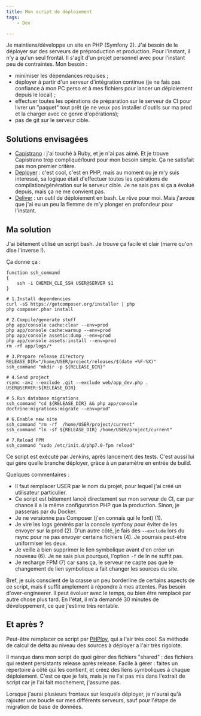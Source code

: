 ```yaml
---
title: Mon script de déploiement
tags:
    - Dev

---
```


Je maintiens/développe un site en PHP (Symfony 2). J'ai besoin de le déployer sur des serveurs de préproduction et production. Pour l'instant, il n'y a qu'un seul frontal. Il s'agît d'un projet personnel avec pour l'instant peu de contraintes. Mon besoin :

* minimiser les dépendances requises ;
* déployer à partir d'un serveur d'intégration continue (je ne fais pas confiance à mon PC perso et à mes fichiers pour lancer un déploiement depuis le local) ;
* effectuer toutes les opérations de préparation sur le serveur de CI pour livrer un "paquet" tout prêt (je ne veux pas installer d'outils sur ma prod et la charger avec ce genre d'opérations);
* pas de git sur le serveur cible.

<!--more-->

## Solutions envisagées

* [Capistrano](http://capistranorb.com/) : j'ai touché à Ruby, et je n'ai pas aimé. Et je trouve Capistrano trop compliqué/lourd pour mon besoin simple. Ça ne satisfait pas mon premier critère.
* [Deployer](http://deployer.org/) : c'est cool, c'est en PHP, mais au moment ou je m'y suis interessé, sa logique était d'effectuer toutes les opérations de compilation/génération sur le serveur cible. Je ne sais pas si ça a évolué depuis, mais ça ne me convient pas.
* [Deliver](https://github.com/gerhard/deliver) : un outil de déploiement en bash. Le rêve pour moi. Mais j'avoue que j'ai eu un peu la flemme de m'y plonger en profondeur pour l'instant.


## Ma solution

J'ai bêtement utilisé un script bash. Je trouve ça facile et clair (marre qu'on dise l'inverse !).

Ça donne ça :

```
function ssh_command
{
    ssh -i CHEMIN_CLE_SSH USER@SERVER $1
}

# 1.Install dependencies
curl -sS https://getcomposer.org/installer | php
php composer.phar install

# 2.Compile/generate stuff
php app/console cache:clear --env=prod
php app/console cache:warmup --env=prod
php app/console assetic:dump --env=prod
php app/console assets:install --env=prod
rm -rf app/logs/*

# 3.Prepare release directory
RELEASE_DIR="/home/USER/project/releases/$(date +%F-%X)"
ssh_command "mkdir -p ${RELEASE_DIR}"

# 4.Send project
rsync -avz --exclude .git --exclude web/app_dev.php . USER@SERVER:${RELEASE_DIR}

# 5.Run database migrations
ssh_command "cd ${RELEASE_DIR} && php app/console doctrine:migrations:migrate --env=prod"

# 6.Enable new site
ssh_command "rm -rf  /home/USER/project/current"
ssh_command "ln -sf ${RELEASE_DIR} /home/USER/project/current"

# 7.Reload FPM
ssh_command "sudo /etc/init.d/php7.0-fpm reload"

```

Ce script est exécuté par Jenkins, après lancement des tests. C'est aussi lui qui gère quelle branche déployer, gràce à un paramètre en entrée de build.

Quelques commentaires :

* Il faut remplacer USER par le nom du projet, pour lequel j'ai créé un utilisateur particulier.
* Ce script est bêtement lancé directement sur mon serveur de CI, car par chance il a la même configuration PHP que la production. Sinon, je passerais par du Docker.
* Je ne versionne pas Composer (j'en connais qui le font) (1).
* Je vire les logs générés par la console symfony pour éviter de les envoyer sur la prod (2). D'un autre côté, je fais des `--exclude` lors du rsync pour ne pas envoyer certains fichiers (4). Je pourrais peut-être uniformiser les deux.
* Je veille à bien supprimer le lien symbolique avant d'en créer un nouveau (6). Je ne sais plus pourquoi, l'option `-f` de ln ne suffit pas.
* Je recharge FPM (7) car sans ça, le serveur ne capte pas que le changement de lien symbolique a fait changer les sources du site.

Bref, je suis conscient de la crasse un peu borderline de certains aspects de ce script, mais il suffit amplement à répondre à mes attentes. Pas besoin d'over-engineerer. Il peut évoluer avec le temps, ou bien être remplacé par autre chose plus tard. En l'état, il m'a demandé 30 minutes de développement, ce que j'estime très rentable.

## Et après ?

Peut-être remplacer ce script par [PHPloy](http://blog.epoc.fr/2016/05/27/deployer-simplement-ses-projets-avec-phploy/), qui a l'air très cool. Sa méthode de calcul de delta au niveau des sources à déployer a l'air très rigolote.

Il manque dans mon script de quoi gérer des fichiers "shared" : des fichiers qui restent persistants release après release. Facile à gérer : faites un répertoire à côté qui les contient, et créez des liens symboliques à chaque déploiement. C'est ce que je fais, mais je ne l'ai pas mis dans l'extrait de script car je l'ai fait mochement, j'assume pas.

Lorsque j'aurai plusieurs frontaux sur lesquels déployer, je n'aurai qu'à rajouter une boucle sur mes différents serveurs, sauf pour l'étape de migration de base de données.
